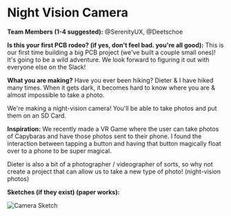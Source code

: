 # Night Vision Camera

**Team Members (1-4 suggested):**
@SerenityUX, @Deetschoe

**Is this your first PCB rodeo? (if yes, don't feel bad. you're all good):**
This is our first time building a big PCB project (we've built a couple small ones)! It's going to be a wild adventure. We look forward to figuring it out with everyone else on the Slack!

**What you are making?**
Have you ever been hiking? Dieter & I have hiked many times. When it gets dark, it becomes hard to know where you are & almost impossible to take a photo. 

We're making a night-vision camera! You'll be able to take photos and put them on an SD Card.

**Inspiration:**
We recently made a VR Game where the user can take photos of Capybaras and have those photos sent to their phone. I found the interaction between tapping a button and having that button magically float over to a phone to be super magical. 

Dieter is also a bit of a photographer / videographer of sorts, so why not create a project that can allow us to take a new type of photo! (night-vision photos)

**Sketches (if they exist) (paper works):**

![Camera Sketch](https://cloud-jmf7voyig-hack-club-bot.vercel.app/0screenshot_2024-04-14_at_7.03.29_pm.png)

